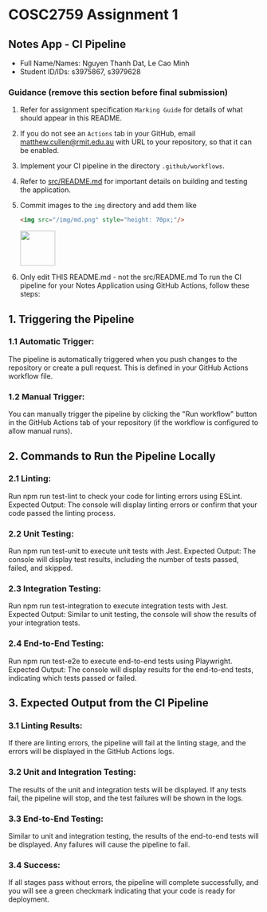 # COSC2759 Assignment 1
## Notes App - CI Pipeline
- Full Name/Names: Nguyen Thanh Dat, Le Cao Minh
- Student ID/IDs: s3975867, s3979628

### Guidance (remove this section before final submission)

1. Refer for assignment specification `Marking Guide` for details of what should appear in this README.

2. If you do not see an `Actions` tab in your GitHub, email matthew.cullen@rmit.edu.au with URL to your repository, so that it can be enabled.

3. Implement your CI pipeline in the directory `.github/workflows`.

4. Refer to [src/README.md](/src/README.md) for important details on building and testing the application.

5. Commit images to the `img` directory and add them like 
    ```html
    <img src="/img/md.png" style="height: 70px;"/>
    ```
    <img src="/img/md.png" style="height: 70px;"/>

6. Only edit THIS README.md - not the src/README.md
To run the CI pipeline for your Notes Application using GitHub Actions, follow these steps:
## 1. Triggering the Pipeline
### 1.1 Automatic Trigger:
The pipeline is automatically triggered when you push changes to the repository or create a pull request. 
This is defined in your GitHub Actions workflow file.
### 1.2 Manual Trigger:
You can manually trigger the pipeline by clicking the "Run workflow" button in the GitHub Actions 
tab of your repository (if the workflow is configured to allow manual runs).

## 2. Commands to Run the Pipeline Locally
### 2.1 Linting:
Run npm run test-lint to check your code for linting errors using ESLint.
Expected Output: The console will display linting errors or confirm that your code passed the linting process.
### 2.2 Unit Testing:
Run npm run test-unit to execute unit tests with Jest.
Expected Output: The console will display test results, including the number of tests passed, failed, and skipped.
### 2.3 Integration Testing:
Run npm run test-integration to execute integration tests with Jest.
Expected Output: Similar to unit testing, the console will show the results of your integration tests.
### 2.4 End-to-End Testing:
Run npm run test-e2e to execute end-to-end tests using Playwright.
Expected Output: The console will display results for the end-to-end tests, indicating which tests passed or failed.

## 3. Expected Output from the CI Pipeline
### 3.1 Linting Results:
If there are linting errors, the pipeline will fail at the linting stage, and the errors will be displayed in the GitHub Actions logs.
### 3.2 Unit and Integration Testing:
The results of the unit and integration tests will be displayed. If any tests fail, the pipeline will stop, and the test failures will be shown in the logs.
### 3.3 End-to-End Testing:
Similar to unit and integration testing, the results of the end-to-end tests will be displayed. Any failures will cause the pipeline to fail.
### 3.4 Success:
If all stages pass without errors, the pipeline will complete successfully, and you will see a green checkmark indicating that your code is ready for deployment.
